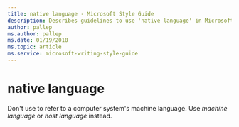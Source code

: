 ```yaml
---
title: native language - Microsoft Style Guide
description: Describes guidelines to use 'native language' in Microsoft documents and provides multiple examples.
author: pallep
ms.author: pallep
ms.date: 01/19/2018
ms.topic: article
ms.service: microsoft-writing-style-guide
---
```


# native language

Don't use to refer to a computer system's machine language. Use *machine language* or *host language* instead.
